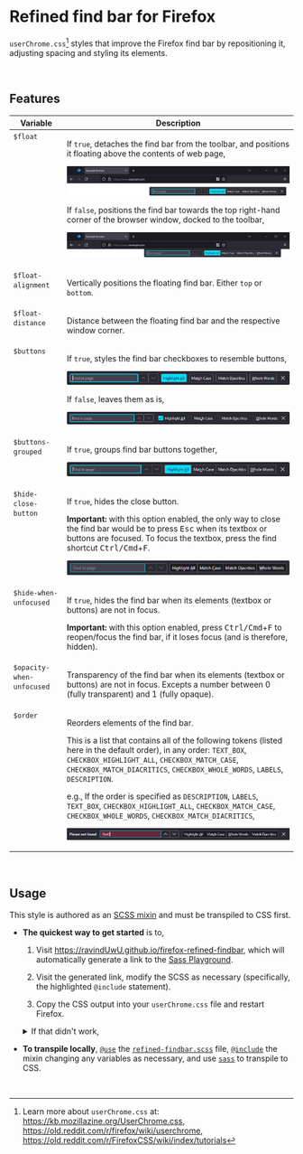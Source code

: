 # Refined find bar for Firefox

`userChrome.css`[^userchrome] styles that improve the Firefox find bar by repositioning it,
adjusting spacing and styling its elements.

[^userchrome]:
    Learn more about `userChrome.css` at: https://kb.mozillazine.org/UserChrome.css,
    https://old.reddit.com/r/firefox/wiki/userchrome,
    https://old.reddit.com/r/FirefoxCSS/wiki/index/tutorials

<br>

## Features

<table>
<thead>
<tr>
	<th>Variable</th>
	<th>Description</th>
</tr>
</thead>
<tbody>

<!-- -->
<tr>
<td valign="top"><code>$float</code></td>
<td valign="top">

If `true`, detaches the find bar from the toolbar, and positions it floating above the contents of
web page,

![](./img/feature-floating-true.png)

If `false`, positions the find bar towards the top right-hand corner of the browser window, docked
to the toolbar,

![](./img/feature-floating-false.png)

</td>
</tr>

<!-- -->
<tr>
<td valign="top"><code>$float-alignment</code></td>
<td valign="top">

Vertically positions the floating find bar. Either `top` or `bottom`.

</td>
</tr>

<!-- -->
<tr>
<td valign="top"><code>$float-distance</code></td>
<td valign="top">

Distance between the floating find bar and the respective window corner.

</td>
</tr>

<!-- -->
<tr>
<td valign="top"><code>$buttons</code></td>
<td valign="top">

If `true`, styles the find bar checkboxes to resemble buttons,

![](./img/feature-buttons-true.png)

If `false`, leaves them as is,

![](./img/feature-buttons-false.png)

</td>
</tr>

<!-- -->
<tr>
<td valign="top"><code>$buttons-grouped</code></td>
<td valign="top">

If `true`, groups find bar buttons together,

![](./img/feature-buttons-grouped.png)

</td>
</tr>

<!-- -->
<tr>
<td valign="top"><code>$hide-close-button</code></td>
<td valign="top">

If `true`, hides the close button.

**Important:** with this option enabled, the only way to close the find bar would be to press
<kbd>Esc</kbd> when its textbox or buttons are focused. To focus the textbox, press the find
shortcut <kbd>Ctrl/Cmd</kbd>+<kbd>F</kbd>.

![](./img/feature-hide-close-button-true.png)

</td>
</tr>

<!-- -->
<tr>
<td valign="top"><code>$hide-when-unfocused</code></td>
<td valign="top">

If `true`, hides the find bar when its elements (textbox or buttons) are not in focus.

**Important:** with this option enabled, press <kbd>Ctrl/Cmd</kbd>+<kbd>F</kbd> to reopen/focus the
find bar, if it loses focus (and is therefore, hidden).

</td>
</tr>

<!-- -->
<tr>
<td valign="top"><code>$opacity-when-unfocused</code></td>
<td valign="top">

Transparency of the find bar when its elements (textbox or buttons) are not in focus. Excepts a
number between 0 (fully transparent) and 1 (fully opaque).

</td>
</tr>

<!-- -->
<tr>
<td valign="top"><code>$order</code></td>
<td valign="top">

Reorders elements of the find bar.

This is a list that contains all of the following tokens (listed here in the default order), in any
order: `TEXT_BOX`, `CHECKBOX_HIGHLIGHT_ALL`, `CHECKBOX_MATCH_CASE`, `CHECKBOX_MATCH_DIACRITICS`,
`CHECKBOX_WHOLE_WORDS`, `LABELS`, `DESCRIPTION`.

e.g., If the order is specified as `DESCRIPTION`, `LABELS`, `TEXT_BOX`, `CHECKBOX_HIGHLIGHT_ALL`,
`CHECKBOX_MATCH_CASE`, `CHECKBOX_WHOLE_WORDS`, `CHECKBOX_MATCH_DIACRITICS`,

![](./img/feature-buttons-order.png)

</td>
</tr>

</tbody>
</table>

<br>

## Usage

This style is authored as an [SCSS mixin][sassMixin] and must be transpiled to CSS first.

- **The quickest way to get started** is to,

  1. Visit https://ravindUwU.github.io/firefox-refined-findbar, which will automatically generate a
     link to the [Sass Playground][sassPlay].

  2. Visit the generated link, modify the SCSS as necessary (specifically, the highlighted
     `@include` statement).

  3. Copy the CSS output into your `userChrome.css` file and restart Firefox.

  <details>
  <summary>If that didn't work,</summary>

  1. Open an online transpiler (e.g., [Sass Playground][sassPlay] or
     [SassMeister](https://www.sassmeister.com/)).

  2. Copy the contents of [`refined-findbar.scss`][src] into the SCSS pane.

  3. Add the line `@include refined-findbar()` after the copied contents, and override variables as
     necessary. The default values can be found in the `@mixin refined-findbar` declaration near the
     top of the contents copied in step 2.

     ```scss
     // <contents of refined-findbar.scss>

     // prettier-ignore
     @include refined-findbar(
         $float: true,
         $float-alignment: top,
         // etc..
     );
     ```

  4. Copy the CSS output into your `userChrome.css` file and restart Firefox.

  </details>

- **To transpile locally**, [`@use`][sassUse] the [`refined-findbar.scss`][src] file,
  [`@include`][sassMixin] the mixin changing any variables as necessary, and use [`sass`][npmSass]
  to transpile to CSS.

<br>

[src]: ./src/refined-findbar.scss
[sassUse]: https://sass-lang.com/documentation/at-rules/use/
[sassMixin]: https://sass-lang.com/documentation/at-rules/mixin/
[sassPlay]: https://sass-lang.com/playground/
[npmSass]: https://www.npmjs.com/package/sass
